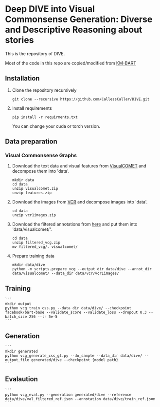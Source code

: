 # Deep DIVE into Visual Commonsense Generation: Diverse and Descriptive Reasoning about stories
This is the repository of DIVE.

Most of the code in this repo are copied/modified from [KM-BART](https://github.com/FomalhautB/KM-BART)


## Installation
1. Clone the repository recursively
    ```
    git clone --recursive https://github.com/CallessCaller/DIVE.git
    ```
2. Install requirements
    ```
    pip install -r requirments.txt
    ```
    You can change your cuda or torch version.

## Data preparation

### Visual Commonsense Graphs
1. Download the text data and visual features from [VisualCOMET](https://visualcomet.xyz) and decompose them into 'data'.
    ```
    mkdir data
    cd data
    unzip visualcomet.zip
    unzip features.zip
    ```
2. Download the images from [VCR](https://visualcommonsense.com) and decompose images into 'data'.
    ```
    cd data
    unzip vcr1images.zip
    ```

3. Download the filtered annotations from [here](https://drive.google.com/file/d/1BiqbBRI3X2usf7bBWC-n1HMMqX-BvJCy/view?usp=sharing) and put them into 'data/visualcomet/'.
    ```
    cd data
    unzip filtered_vcg.zip
    mv filtered_vcg/. visualcomet/
    ```

4. Prepare training data
    ```
    mkdir data/dive
    python -m scripts.prepare_vcg --output_dir data/dive --annot_dir data/visualcomet/ --data_dir data/vcr/vcr1images/
    ```

## Training
    ```
    mkdir output
    python vcg_train_css.py --data_dir data/dive/ --checkpoint facebook/bart-base --validate_score --validate_loss --dropout 0.3 --batch_size 256 --lr 5e-5
    ```

## Generation
    ```
    mkdir generated
    python vcg_generate_css_gt.py --do_sample --data_dir data/dive/ --output_file generated/dive --checkpoint {model path}
    ```

## Evalaution
    ```
    python vcg_eval.py --generation generated/dive --reference data/dive/val_filtered_ref.json --annotation data/dive/train_ref.json
    ```
